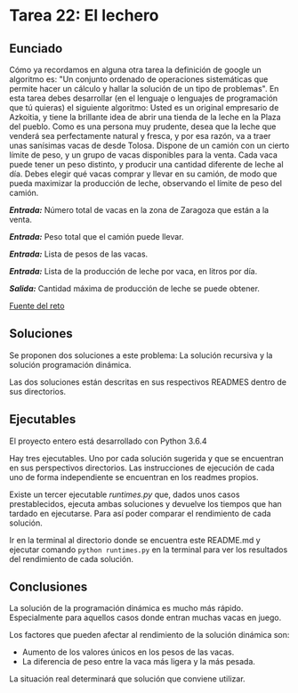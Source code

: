 # Tarea 22: El lechero

## Eunciado
Cómo ya recordamos en alguna otra tarea la definición de google un algoritmo es: "Un conjunto
ordenado de operaciones sistemáticas que permite hacer un cálculo y hallar la solución de un tipo de
problemas".
En esta tarea debes desarrollar (en el lenguaje o lenguajes de programación que tú quieras) el siguiente
algoritmo:
Usted es un original empresario de Azkoitia, y tiene la brillante idea de abrir una tienda de la leche en la
Plaza del pueblo. Como es una persona muy prudente, desea que la leche que venderá sea
perfectamente natural y fresca, y por esa razón, va a traer unas sanísimas vacas de desde Tolosa.
Dispone de un camión con un cierto límite de peso, y un grupo de vacas disponibles para la venta. Cada
vaca puede tener un peso distinto, y producir una cantidad diferente de leche al día.
Debes elegir qué vacas comprar y llevar en su camión, de modo que pueda maximizar la producción de
leche, observando el límite de peso del camión.


***Entrada:*** Número total de vacas en la zona de Zaragoza que están a la venta.

***Entrada:*** Peso total que el camión puede llevar.

***Entrada:*** Lista de pesos de las vacas.

***Entrada:*** Lista de la producción de leche por vaca, en litros por día.

***Salida:*** Cantidad máxima de producción de leche se puede obtener.


[Fuente del reto](http://www.nachocabanes.com/retos/reto.php?n=07)

## Soluciones

Se proponen dos soluciones a este problema: La solución recursiva y la solución programación dinámica.

Las dos soluciones están descritas en sus respectivos READMES dentro de sus directorios.


## Ejecutables

El proyecto entero está desarrollado con Python 3.6.4

Hay tres ejecutables. Uno por cada solución sugerida y que se encuentran en sus perspectivos directorios.
Las instrucciones de ejecución de cada uno de forma independiente se encuentran en los readmes propios.

Existe un tercer ejecutable *runtimes.py* que, dados unos casos prestablecidos, ejecuta ambas soluciones y devuelve los tiempos que han tardado en ejecutarse.
Para así poder comparar el rendimiento de cada solución.

Ir en la terminal al directorio donde se encuentra este README.md y ejecutar comando `python runtimes.py` en la terminal para ver los resultados del rendimiento de cada solución.

## Conclusiones

La solución de la programación dinámica es mucho más rápido. Especialmente para aquellos casos donde entran muchas vacas en juego.

Los factores que pueden afectar al rendimiento de la solución dinámica son:
- Aumento de los valores únicos en los pesos de las vacas.
- La diferencia de peso entre la vaca más ligera y la más pesada.


La situación real determinará que solución que conviene utilizar.